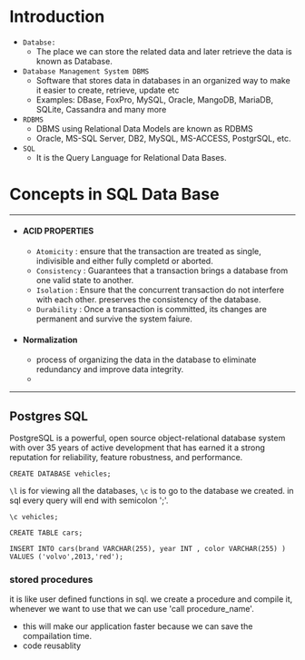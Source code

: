 # Introduction

- `Databse:` 
    - The place we can store the related data and later retrieve the data is known as Database.
- `Database Management System DBMS`
    - Software that stores data in databases in an organized way to make it easier to create, retrieve, update etc
    - Examples: DBase, FoxPro, MySQL, Oracle, MangoDB, MariaDB, SQLite, Cassandra and many more
- `RDBMS` 
    - DBMS using Relational Data Models are known as RDBMS
    - Oracle, MS-SQL Server, DB2, MySQL, MS-ACCESS, PostgrSQL, etc. 
- `SQL`
    - It is the Query Language for Relational Data Bases.


# Concepts in SQL Data Base
****
- #### ACID PROPERTIES
    - `Atomicity` : ensure that the transaction are treated as single, indivisible and either fully completd or aborted.
    - `Consistency` : Guarantees that a transaction brings a database from one valid state to another.
    - `Isolation` : Ensure that the concurrent transaction do not interfere with each other. preserves the consistency of the database.
    - `Durability` : Once a transaction is committed, its changes are permanent and survive the system faiure.
- #### Normalization
    - process of organizing the data in the database to eliminate redundancy and improve data integrity.
    - 


***
## Postgres SQL


PostgreSQL is a powerful, open source object-relational database system with over 35 years of active development that has earned it a strong reputation for reliability, feature robustness, and performance.


```
CREATE DATABASE vehicles;
```

`\l` is for viewing all the databases, `\c` is to go to the database we created.
in sql every query will end with semicolon ';'.

```
\c vehicles;
```

```
CREATE TABLE cars;
```

```
INSERT INTO cars(brand VARCHAR(255), year INT , color VARCHAR(255) )
VALUES ('volvo',2013,'red');
```

### stored procedures

it is like user defined functions in sql. we create a procedure and compile it, whenever we want to use that we can use 'call procedure_name'.
- this will make our application faster because we can save the compailation time.
- code reusablity